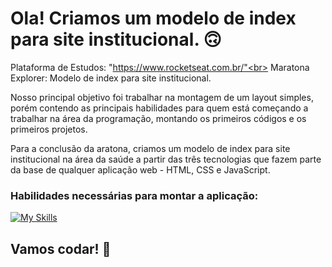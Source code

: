 # Ola! Criamos um modelo de index para site institucional. 🙃

Plataforma de Estudos: "https://www.rocketseat.com.br/"<br>
Maratona Explorer: Modelo de index para site institucional.

Nosso principal objetivo foi trabalhar na montagem de um layout simples, porém contendo as principais habilidades para quem está começando a trabalhar na área da programação, montando os primeiros códigos e os primeiros projetos.

Para a conclusão da aratona, criamos um modelo de index para site institucional na área da saúde a partir das três tecnologias que fazem parte da base de qualquer aplicação web - HTML, CSS e JavaScript.

### Habilidades necessárias para montar a aplicação:
[![My Skills](https://skillicons.dev/icons?i=html,css,js)](https://skillicons.dev)

## Vamos codar! 🚀

